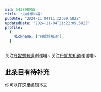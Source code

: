 ```yaml
---
mid: 543898955
title: "丹妮想知道"
pubDate: "2024-11-04T11:22:09.582Z"
updatedDate: "2024-11-04T11:22:09.582Z"
profile:
  {
    Nickname: ["丹妮想知道"],
  }
---
```


关注[丹妮想知道](https://space.bilibili.com/543898955)谢谢喵~ 关注[丹妮想知道](https://space.bilibili.com/543898955)谢谢喵~

## 此条目有待补充
你可以在[这里](https://github.com/Yuhanawa/VTuber.ICU/edit/master/src/content/v/丹妮想知道/index.md)编辑本文
